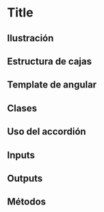 # Title

## Ilustración

## Estructura de cajas

## Template de angular

## Clases

## Uso del accordión

## Inputs

## Outputs

## Métodos
